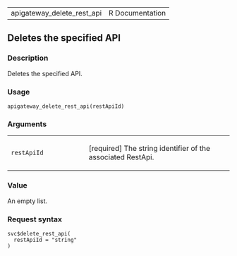 <table style="width: 100%;">
<tbody>
<tr class="odd">
<td>apigateway_delete_rest_api</td>
<td style="text-align: right;">R Documentation</td>
</tr>
</tbody>
</table>

## Deletes the specified API

### Description

Deletes the specified API.

### Usage

    apigateway_delete_rest_api(restApiId)

### Arguments

<table>
<colgroup>
<col style="width: 35%" />
<col style="width: 65%" />
</colgroup>
<tbody>
<tr class="odd">
<td><code
id="apigateway_delete_rest_api_:_restApiId">restApiId</code></td>
<td><p>[required] The string identifier of the associated
RestApi.</p></td>
</tr>
</tbody>
</table>

### Value

An empty list.

### Request syntax

    svc$delete_rest_api(
      restApiId = "string"
    )
